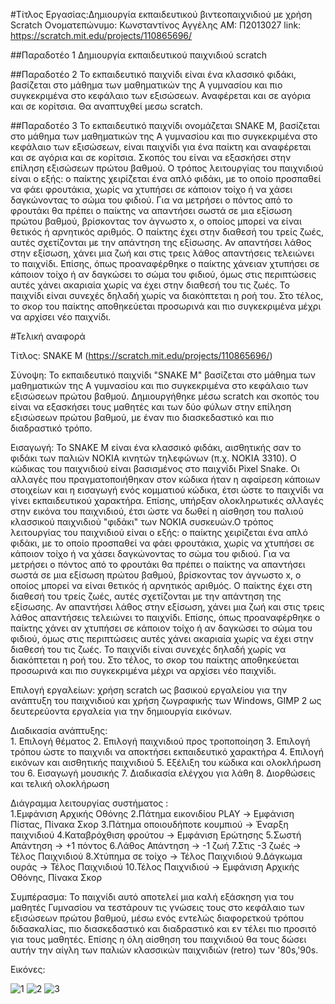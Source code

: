 #Τίτλος Εργασίας:Δημιουργία εκπαιδευτικού βιντεοπαιχνιδιού με χρήση Scratch
    Ονοματεπώνυμο: Κωνσταντίνος Αγγέλης
    ΑΜ: Π2013027
	link: https://scratch.mit.edu/projects/110865696/

##Παραδοτέο 1
Δημιουργία εκπαιδευτικού παιχνιδιού scratch

##Παραδοτέο 2
Το εκπαιδευτικό παιχνίδι είναι ένα κλασσικό φιδάκι, βασίζεται στο μάθημα των μαθηματικών της Α γυμνασίου και πιο συγκεκριμένα στο κεφάλαιο των εξισώσεων. Αναφέρεται και σε αγόρια και σε κορίτσια. Θα αναπτυχθεί μεσω scratch.

##Παραδοτέο 3
Το εκπαιδευτικό παιχνίδι ονομάζεται SNAKE M, βασίζεται στο μάθημα των μαθηματικών της Α γυμνασίου και πιο συγκεκριμένα στο κεφάλαιο των εξισώσεων, είναι παιχνίδι για ένα παίκτη και αναφέρεται και σε αγόρια και σε κορίτσια. Σκοπός του είναι να εξασκήσει στην επίληση εξισώσεων πρώτου βαθμού. Ο τρόπος λειτουργίας του παιχνιδιού είναι ο εξής: ο παίκτης χειρίζεται ένα απλό φιδάκι, με το οποίο προσπαθεί να φάει φρουτάκια, χωρίς να χτυπήσει σε κάποιον τοίχο ή να χάσει δαγκώνοντας το σώμα του φιδιού. Για να μετρήσει ο πόντος από το φρουτάκι θα πρέπει ο παίκτης να απαντήσει σωστά σε μια εξίσωση πρώτου βαθμού, βρίσκοντας τον άγνωστο x, ο οποίος μπορεί να είναι θετικός ή αρνητικός αριθμός. Ο παίκτης έχει στην διαθεσή του τρείς ζωές, αυτές σχετίζονται με την απάντηση της εξίσωσης. Αν απαντήσει λάθος στην εξίσωση, χάνει μια ζωή και στις τρεις λάθος απαντήσεις τελειώνει το παιχνίδι. Επίσης, όπως προαναφέρθηκε ο παίκτης χάνειαν χτυπήσει σε κάποιον τοίχο ή αν δαγκώσει το σώμα  του φιδιού, όμως στις περιπτώσεις αυτές χάνει ακαριαία χωρίς να έχει στην διαθεσή του τις ζωές. Το παιχνίδι είναι συνεχές δηλαδή χωρίς να διακόπτεται η ροή του. Στο τέλος, το σκορ του  παίκτης αποθηκεύεται προσωρινά και πιο συγκεκριμένα μέχρι να αρχίσει νέο παιχνίδι.


#Τελική αναφορά    
                              
Τίτλος: SNAKE M (https://scratch.mit.edu/projects/110865696/)
                
Σύνοψη: Το εκπαιδευτικό παιχνίδι "SNAKE M" βασίζεται στο μάθημα των μαθηματικών της Α γυμνασίου και πιο συγκεκριμένα στο κεφάλαιο των εξισώσεων πρώτου βαθμού. Δημιουργήθηκε μέσω scratch και σκοπός του είναι να εξασκήσει τους μαθητές και των δύο φύλων στην επίληση εξισώσεων πρώτου βαθμού, με έναν πιο διασκεδαστικό και πιο διαδραστικό τρόπο.						  
                
Εισαγωγή: Το SNAKE M είναι ένα κλασσικό φιδάκι, αισθητικής σαν το φιδάκι των παλιών ΝΟΚΙΑ κινητών τηλεφώνων (π.χ. ΝΟΚΙΑ 3310). Ο κώδικας του παιχνιδιού είναι βασισμένος στο  παιχνίδι Pixel Snake. Οι αλλαγές που πραγματοποιήθηκαν στον κώδικα ήταν η αφαίρεση κάποιων στοιχείων και η εισαγωγή ενός κομματιού κώδικα, έτσι ώστε το παιχνίδι να γίνει εκπαιδευτικού χαρακτήρα. Επίσης, υπήρξαν ολοκληρωτικές αλλαγές στην εικόνα του παιχνιδιού, έτσι ώστε να δωθεί η αίσθηση του παλιού κλασσικού παιχνιδιού "φιδάκι" των ΝΟΚΙΑ συσκευών.Ο τρόπος λειτουργίας του παιχνιδιού είναι ο εξής: ο παίκτης χειρίζεται ένα απλό φιδάκι, με το οποίο προσπαθεί να φάει φρουτάκια, χωρίς να χτυπήσει σε κάποιον τοίχο ή να χάσει δαγκώνοντας το σώμα του φιδιού. Για να μετρήσει ο πόντος από το φρουτάκι θα πρέπει ο παίκτης να απαντήσει σωστά σε μια εξίσωση πρώτου βαθμού, βρίσκοντας τον άγνωστο x, ο οποίος μπορεί να είναι θετικός ή αρνητικός αριθμός. Ο παίκτης έχει στη διαθεσή του τρείς ζωές, αυτές σχετίζονται με την απάντηση της εξίσωσης. Αν απαντήσει λάθος στην εξίσωση, χάνει μια ζωή και στις τρεις λάθος απαντήσεις τελειώνει το παιχνίδι. Επίσης, όπως προαναφέρθηκε ο παίκτης χάνει αν χτυπήσει σε κάποιον τοίχο ή αν δαγκώσει το σώμα  του φιδιού, όμως στις περιπτώσεις αυτές χάνει ακαριαία χωρίς να έχει στην διαθεσή του τις ζωές. Το παιχνίδι είναι συνεχές δηλαδή χωρίς να διακόπτεται η ροή του. Στο τέλος, το σκορ του  παίκτης αποθηκεύεται προσωρινά και πιο συγκεκριμένα μέχρι να αρχίσει νέο παιχνίδι.
                             
Επιλογή εργαλείων: χρήση scratch ως βασικού εργαλείου για την ανάπτυξη του παιχνιδιού και χρήση ζωγραφικής των Windows, GIMP 2 ως δευτερεύοντα εργαλεία για την δημιουργία εικόνων.
                
Διαδικασία ανάπτυξης:   
                     1. Επιλογή θέματος 
                     2. Επιλογή παιχνιδιού προς τροποποίηση 
	             3. Επιλογή τρόπου ώστε το παιχνιδι να αποκτήσει εκπαιδευτικό χαρακτήρα
		     4. Επιλογή εικόνων και αισθητικής παιχνιδιού
   		     5. Εξέλιξη του κώδικα και ολοκλήρωση του
     		     6. Εισαγωγή μουσικής
		     7. Διαδικασία ελέγχου για λάθη
		     8. Διορθώσεις και τελική ολοκλήρωση
                                              
                                              
Διάγραμμα λειτουργίας συστήματος :  
				  1.Εμφάνιση Αρχικής Οθόνης
				  2.Πάτημα εικονιδίου PLAY -> Εμφάνιση Πίστας, Πίνακα Σκορ
			          3.Πάτημα οποιουδήποτε κουμπιού -> Έναρξη παιχνιδιού
				  4.Καταβρόχθιση φρούτου -> Εμφάνιση Ερώτησης
				  5.Σωστή Απάντηση -> +1 πόντος
				  6.Λάθος Απάντηση -> -1 ζωή
				  7.Στις -3 ζωές -> Τέλος Παιχνιδιού
				  8.Χτύπημα σε τοίχο -> Τέλος Παιχνιδιού
				  9.Δάγκωμα ουράς -> Τέλος Παιχνιδιού
				  10.Τέλος Παιχνιδιού -> Εμφάνιση Αρχικής Οθόνης, Πίνακα Σκορ
	                                   
                                                      
Συμπέρασμα: Το παιχνίδι αυτό αποτελεί μια καλή εξάσκηση για του μαθητές Γυμνασίου να τεστάρουν τις γνώσεις τους στο κεφάλαιο των εξισώσεων πρώτου βαθμού, μέσω ενός εντελώς διαφορετκού τρόπου διδασκαλίας, πιο διασκεδαστικό και διαδραστικό και εν τέλει πιο προσιτό για τους μαθητές. Επίσης η όλη αίσθηση του παιχνιδιού θα τους δώσει αυτήν την αίγλη των παλιών κλασσικών παιχνιδιών (retro) των '80s,'90s.
                            
                            
Εικόνες:

![1](https://cloud.githubusercontent.com/assets/17294157/15477921/0fb94096-2120-11e6-9fca-5dfc26c61b1e.png)
![2](https://cloud.githubusercontent.com/assets/17294157/15477983/5d3a3b40-2120-11e6-868b-215d13f5faf9.png)
![3](https://cloud.githubusercontent.com/assets/17294157/15477984/5d415894-2120-11e6-805a-93a329b268a3.png)
